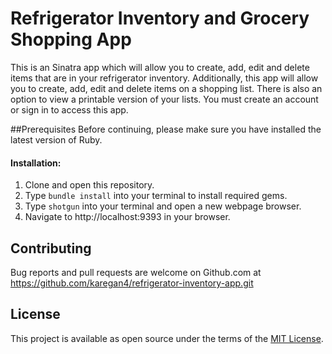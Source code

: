# Refrigerator Inventory and Grocery Shopping App
This is an Sinatra app which will allow you to create, add, edit and delete items that are in your refrigerator inventory. 
Additionally, this app will allow you to create, add, edit and delete items on a shopping list.
There is also an option to view a printable version of your lists.
You must create an account or sign in to access this app. 

##Prerequisites
Before continuing, please make sure you have installed the latest version of Ruby.

#### Installation:
1. Clone and open this repository.
2. Type ```bundle install``` into your terminal to install required gems.
3. Type ```shotgun``` into your terminal and open a new webpage browser.
4. Navigate to http://localhost:9393 in your browser.

## Contributing
Bug reports and pull requests are welcome on Github.com at https://github.com/karegan4/refrigerator-inventory-app.git

## License
This project is available as open source under the terms of the [MIT License](http://opensource.org/licenses/MIT).
